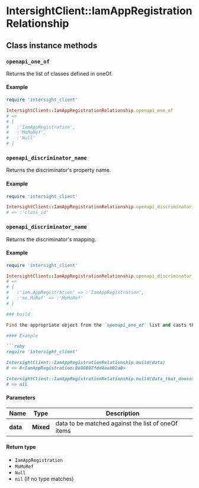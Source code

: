 # IntersightClient::IamAppRegistrationRelationship

## Class instance methods

### `openapi_one_of`

Returns the list of classes defined in oneOf.

#### Example

```ruby
require 'intersight_client'

IntersightClient::IamAppRegistrationRelationship.openapi_one_of
# =>
# [
#   :'IamAppRegistration',
#   :'MoMoRef',
#   :'Null'
# ]
```

### `openapi_discriminator_name`

Returns the discriminator's property name.

#### Example

```ruby
require 'intersight_client'

IntersightClient::IamAppRegistrationRelationship.openapi_discriminator_name
# => :'class_id'
```

### `openapi_discriminator_name`

Returns the discriminator's mapping.

#### Example

```ruby
require 'intersight_client'

IntersightClient::IamAppRegistrationRelationship.openapi_discriminator_mapping
# =>
# {
#   :'iam.AppRegistration' => :'IamAppRegistration',
#   :'mo.MoRef' => :'MoMoRef'
# }

### build

Find the appropriate object from the `openapi_one_of` list and casts the data into it.

#### Example

```ruby
require 'intersight_client'

IntersightClient::IamAppRegistrationRelationship.build(data)
# => #<IamAppRegistration:0x00007fdd4aab02a0>

IntersightClient::IamAppRegistrationRelationship.build(data_that_doesnt_match)
# => nil
```

#### Parameters

| Name | Type | Description |
| ---- | ---- | ----------- |
| **data** | **Mixed** | data to be matched against the list of oneOf items |

#### Return type

- `IamAppRegistration`
- `MoMoRef`
- `Null`
- `nil` (if no type matches)

